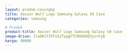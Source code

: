 ```yaml
---
layout: produk-casinghp
title: Xavier Wulf Logo Samsung Galaxy S9 Case
categories: samsung

# Produk
product-title: Xavier Wulf Logo Samsung Galaxy S9 Case
image-drive: 1la9KiT3YFiSzTyqgFTCMXb0SQ3jxrhjB
harga: 90000
---
```

